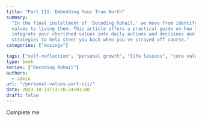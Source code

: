 ```yaml
---
title: "Part III: Embedding Your True North"
summary:
  "In the final installment of 'Decoding Rohail,' we move from identifying core
  values to living them. This article offers a practical guide on how to
  integrate your cherished values into daily actions and decisions and
  strategies to help steer you back when you've strayed off course."
categories: ["musings"]

tags: ["self-reflection", "personal growth", "life lessons", "core values"]
type: book
series: ["Decoding Rohail"]
authors:
  - admin
url: "/personal-values-part-iii/"
date: 2023-10-31T13:26:24+01:00
draft: false
---
```


Complete me
